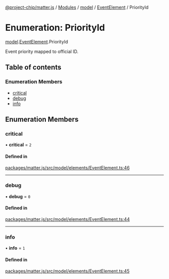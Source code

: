 [@project-chip/matter.js](../README.md) / [Modules](../modules.md) / [model](../modules/model.md) / [EventElement](../modules/model.EventElement.md) / PriorityId

# Enumeration: PriorityId

[model](../modules/model.md).[EventElement](../modules/model.EventElement.md).PriorityId

Event priority mapped to official ID.

## Table of contents

### Enumeration Members

- [critical](model.EventElement.PriorityId.md#critical)
- [debug](model.EventElement.PriorityId.md#debug)
- [info](model.EventElement.PriorityId.md#info)

## Enumeration Members

### critical

• **critical** = ``2``

#### Defined in

[packages/matter.js/src/model/elements/EventElement.ts:46](https://github.com/project-chip/matter.js/blob/558e12c94a201592c28c7bc0743705360b3e5ca6/packages/matter.js/src/model/elements/EventElement.ts#L46)

___

### debug

• **debug** = ``0``

#### Defined in

[packages/matter.js/src/model/elements/EventElement.ts:44](https://github.com/project-chip/matter.js/blob/558e12c94a201592c28c7bc0743705360b3e5ca6/packages/matter.js/src/model/elements/EventElement.ts#L44)

___

### info

• **info** = ``1``

#### Defined in

[packages/matter.js/src/model/elements/EventElement.ts:45](https://github.com/project-chip/matter.js/blob/558e12c94a201592c28c7bc0743705360b3e5ca6/packages/matter.js/src/model/elements/EventElement.ts#L45)
